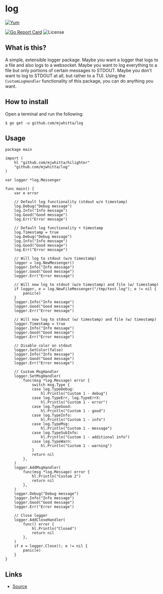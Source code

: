 # log

[![Yum](https://img.shields.io/badge/-Buy%20me%20a%20cookie-blue?labelColor=grey&logo=cookiecutter&style=for-the-badge)](https://www.buymeacoffee.com/mjwhitta)

[![Go Report Card](https://goreportcard.com/badge/github.com/mjwhitta/log?style=for-the-badge)](https://goreportcard.com/report/github.com/mjwhitta/log)
![License](https://img.shields.io/github/license/mjwhitta/log?style=for-the-badge)

## What is this?

A simple, extensible logger package. Maybe you want a logger that logs
to a file and also logs to a websocket. Maybe you want to log
everything to a file but only portions of certain messages to STDOUT.
Maybe you don't want to log to STDOUT at all, but rather to a TUI.
Using the `CustomLogHandler` functionality of this package, you can do
anything you want.

## How to install

Open a terminal and run the following:

```
$ go get -u github.com/mjwhitta/log
```

## Usage

```
package main

import (
    hl "github.com/mjwhitta/hilighter"
    "github.com/mjwhitta/log"
)

var logger *log.Messenger

func main() {
    var e error

    // Default log functionality (stdout w/o timestamp)
    log.Debug("Debug message")
    log.Info("Info message")
    log.Good("Good message")
    log.Err("Error message")

    // Default log functionality + timestamp
    log.Timestamp = true
    log.Debug("Debug message")
    log.Info("Info message")
    log.Good("Good message")
    log.Err("Error message")

    // Will log to stdout (w/o timestamp)
    logger = log.NewMessenger()
    logger.Info("Info message")
    logger.Good("Good message")
    logger.Err("Error message")

    // Will now log to stdout (w/o timestamp) and file (w/ timestamp)
    if logger, e = log.NewFileMessenger("/tmp/test.log"); e != nil {
        panic(e)
    }
    logger.Info("Info message")
    logger.Good("Good message")
    logger.Err("Error message")

    // Will now log to stdout (w/ timestamp) and file (w/ timestamp)
    logger.Timestamp = true
    logger.Info("Info message")
    logger.Good("Good message")
    logger.Err("Error message")

    // Disable color on stdout
    logger.SetColor(false)
    logger.Info("Info message")
    logger.Good("Good message")
    logger.Err("Error message")

    // Custom MsgHandler
    logger.SetMsgHandler(
        func(msg *log.Message) error {
            switch msg.Type {
            case log.TypeDebug:
                hl.Println("Custom 1 - debug")
            case log.TypeErr, log.TypeErrX:
                hl.Println("Custom 1 - error")
            case log.TypeGood:
                hl.Println("Custom 1 - good")
            case log.TypeInfo:
                hl.Println("Custom 1 - info")
            case log.TypeMsg:
                hl.Println("Custom 1 - message")
            case log.TypeSubInfo:
                hl.Println("Custom 1 - additional info")
            case log.TypeWarn:
                hl.Println("Custom 1 - warning")
            }
            return nil
        },
    )
    logger.AddMsgHandler(
        func(msg *log.Message) error {
            hl.Println("Custom 2")
            return nil
        },
    )
    logger.Debug("Debug message")
    logger.Info("Info message")
    logger.Good("Good message")
    logger.Err("Error message")

    // Close logger
    logger.AddCloseHandler(
        func() error {
            hl.Println("Closed")
            return nil
        },
    )
    if e = logger.Close(); e != nil {
        panic(e)
    }
}
```

## Links

- [Source](https://github.com/mjwhitta/log)
